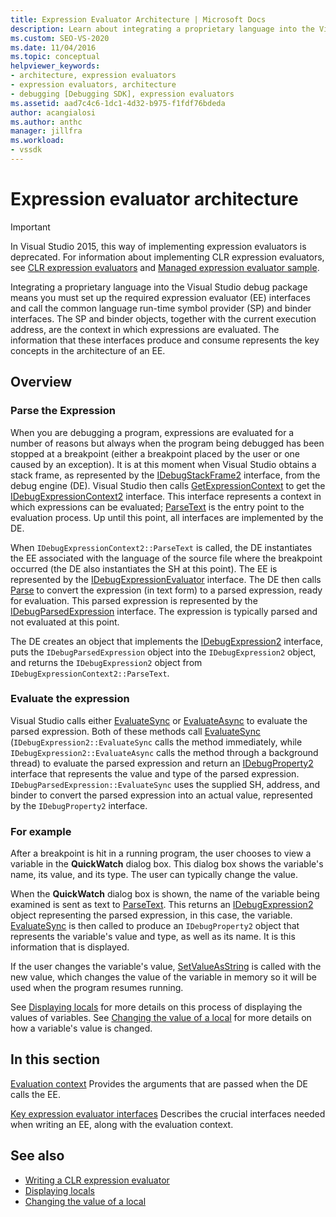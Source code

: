 ```yaml
---
title: Expression Evaluator Architecture | Microsoft Docs
description: Learn about integrating a proprietary language into the Visual Studio debug package, including expression evaluator and symbol provider/binder interfaces.
ms.custom: SEO-VS-2020
ms.date: 11/04/2016
ms.topic: conceptual
helpviewer_keywords:
- architecture, expression evaluators
- expression evaluators, architecture
- debugging [Debugging SDK], expression evaluators
ms.assetid: aad7c4c6-1dc1-4d32-b975-f1fdf76bdeda
author: acangialosi
ms.author: anthc
manager: jillfra
ms.workload:
- vssdk
---
```

# Expression evaluator architecture
> [!IMPORTANT]
> In Visual Studio 2015, this way of implementing expression evaluators is deprecated. For information about implementing CLR expression evaluators, see [CLR expression evaluators](https://github.com/Microsoft/ConcordExtensibilitySamples/wiki/CLR-Expression-Evaluators) and [Managed expression evaluator sample](https://github.com/Microsoft/ConcordExtensibilitySamples/wiki/Managed-Expression-Evaluator-Sample).

 Integrating a proprietary language into the Visual Studio debug package means you must set up the required expression evaluator (EE) interfaces and call the common language run-time symbol provider (SP) and binder interfaces. The SP and binder objects, together with the current execution address, are the context in which expressions are evaluated. The information that these interfaces produce and consume represents the key concepts in the architecture of an EE.

## Overview

### Parse the Expression
 When you are debugging a program, expressions are evaluated for a number of reasons but always when the program being debugged has been stopped at a breakpoint (either a breakpoint placed by the user or one caused by an exception). It is at this moment when Visual Studio obtains a stack frame, as represented by the [IDebugStackFrame2](../../extensibility/debugger/reference/idebugstackframe2.md) interface, from the debug engine (DE). Visual Studio then calls [GetExpressionContext](../../extensibility/debugger/reference/idebugstackframe2-getexpressioncontext.md) to get the [IDebugExpressionContext2](../../extensibility/debugger/reference/idebugexpressioncontext2.md) interface. This interface represents a context in which expressions can be evaluated; [ParseText](../../extensibility/debugger/reference/idebugexpressioncontext2-parsetext.md) is the entry point to the evaluation process. Up until this point, all interfaces are implemented by the DE.

 When `IDebugExpressionContext2::ParseText` is called, the DE instantiates the EE associated with the language of the source file where the breakpoint occurred (the DE also instantiates the SH at this point). The EE is represented by the [IDebugExpressionEvaluator](../../extensibility/debugger/reference/idebugexpressionevaluator.md) interface. The DE then calls [Parse](../../extensibility/debugger/reference/idebugexpressionevaluator-parse.md) to convert the expression (in text form) to a parsed expression, ready for evaluation. This parsed expression is represented by the [IDebugParsedExpression](../../extensibility/debugger/reference/idebugparsedexpression.md) interface. The expression is typically parsed and not evaluated at this point.

 The DE creates an object that implements the [IDebugExpression2](../../extensibility/debugger/reference/idebugexpression2.md) interface, puts the `IDebugParsedExpression` object into the `IDebugExpression2` object, and returns the `IDebugExpression2` object from `IDebugExpressionContext2::ParseText`.

### Evaluate the expression
 Visual Studio calls either [EvaluateSync](../../extensibility/debugger/reference/idebugexpression2-evaluatesync.md) or [EvaluateAsync](../../extensibility/debugger/reference/idebugexpression2-evaluateasync.md) to evaluate the parsed expression. Both of these methods call [EvaluateSync](../../extensibility/debugger/reference/idebugparsedexpression-evaluatesync.md) (`IDebugExpression2::EvaluateSync` calls the method immediately, while `IDebugExpression2::EvaluateAsync` calls the method through a background thread) to evaluate the parsed expression and return an [IDebugProperty2](../../extensibility/debugger/reference/idebugproperty2.md) interface that represents the value and type of the parsed expression. `IDebugParsedExpression::EvaluateSync` uses the supplied SH, address, and binder to convert the parsed expression into an actual value, represented by the `IDebugProperty2` interface.

### For example
 After a breakpoint is hit in a running program, the user chooses to view a variable in the **QuickWatch** dialog box. This dialog box shows the variable's name, its value, and its type. The user can typically change the value.

 When the **QuickWatch** dialog box is shown, the name of the variable being examined is sent as text to [ParseText](../../extensibility/debugger/reference/idebugexpressioncontext2-parsetext.md). This returns an [IDebugExpression2](../../extensibility/debugger/reference/idebugexpression2.md) object representing the parsed expression, in this case, the variable. [EvaluateSync](../../extensibility/debugger/reference/idebugexpression2-evaluatesync.md) is then called to produce an `IDebugProperty2` object that represents the variable's value and type, as well as its name. It is this information that is displayed.

 If the user changes the variable's value, [SetValueAsString](../../extensibility/debugger/reference/idebugproperty2-setvalueasstring.md) is called with the new value, which changes the value of the variable in memory so it will be used when the program resumes running.

 See [Displaying locals](../../extensibility/debugger/displaying-locals.md) for more details on this process of displaying the values of variables. See [Changing the value of a local](../../extensibility/debugger/changing-the-value-of-a-local.md) for more details on how a variable's value is changed.

## In this section
 [Evaluation context](../../extensibility/debugger/evaluation-context.md)
 Provides the arguments that are passed when the DE calls the EE.

 [Key expression evaluator interfaces](../../extensibility/debugger/key-expression-evaluator-interfaces.md)
 Describes the crucial interfaces needed when writing an EE, along with the evaluation context.

## See also
- [Writing a CLR expression evaluator](../../extensibility/debugger/writing-a-common-language-runtime-expression-evaluator.md)
- [Displaying locals](../../extensibility/debugger/displaying-locals.md)
- [Changing the value of a local](../../extensibility/debugger/changing-the-value-of-a-local.md)
